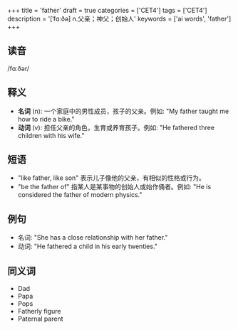 +++
title = 'father'
draft = true
categories = ['CET4']
tags = ['CET4']
description = '[ˈfɑːðə] n.父亲；神父；创始人'
keywords = ['ai words', 'father']
+++

## 读音
/fɑːðər/

## 释义
- **名词** (n): 一个家庭中的男性成员，孩子的父亲。例如: "My father taught me how to ride a bike."
- **动词** (v): 担任父亲的角色，生育或养育孩子。例如: "He fathered three children with his wife."

## 短语
- "like father, like son" 表示儿子像他的父亲，有相似的性格或行为。
- "be the father of" 指某人是某事物的创始人或始作俑者。例如: "He is considered the father of modern physics."

## 例句
- 名词: "She has a close relationship with her father."
- 动词: "He fathered a child in his early twenties."

## 同义词
- Dad
- Papa
- Pops
- Fatherly figure
- Paternal parent
